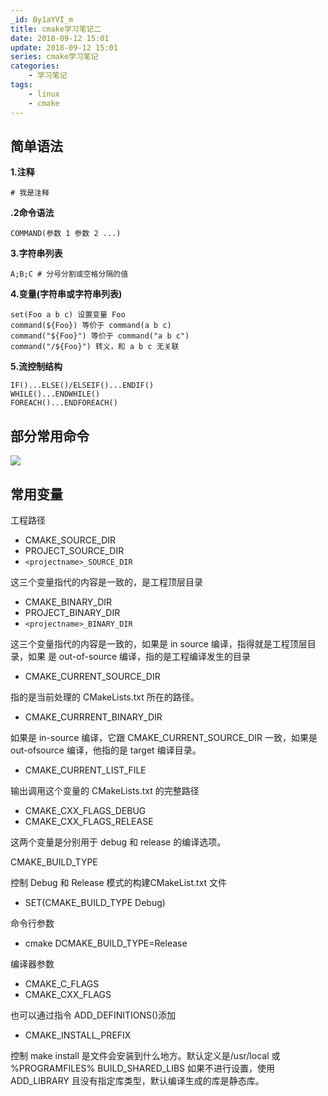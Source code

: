 ```yaml
---
_id: By1aYVI_m
title: cmake学习笔记二
date: 2018-09-12 15:01
update: 2018-09-12 15:01
series: cmake学习笔记
categories:
    - 学习笔记
tags:
    - linux
    - cmake
---
```


## 简单语法

**1.注释**

```
# 我是注释
```
**.2命令语法**

```
COMMAND(参数 1 参数 2 ...)
```
**3.字符串列表**

```
A;B;C # 分号分割或空格分隔的值
```
**4.变量(字符串或字符串列表)**

```
set(Foo a b c) 设置变量 Foo
command(${Foo}) 等价于 command(a b c)
command("${Foo}") 等价于 command("a b c")
command("/${Foo}") 转义，和 a b c 无关联
```

**5.流控制结构**

```
IF()...ELSE()/ELSEIF()...ENDIF()
WHILE()...ENDWHILE()
FOREACH()...ENDFOREACH()
```

## 部分常用命令

![](http://ww1.sinaimg.cn/large/618359cbly1fv6ruscy1ej20o80xwwfz.jpg)

## 常用变量
工程路径

- CMAKE_SOURCE_DIR
- PROJECT_SOURCE_DIR
- `<projectname>_SOURCE_DIR`

这三个变量指代的内容是一致的，是工程顶层目录

- CMAKE_BINARY_DIR
- PROJECT_BINARY_DIR
- `<projectname>_BINARY_DIR`

这三个变量指代的内容是一致的，如果是 in source 编译，指得就是工程顶层目录，如果 是 out-of-source 编译，指的是工程编译发生的目录

- CMAKE_CURRENT_SOURCE_DIR

指的是当前处理的 CMakeLists.txt 所在的路径。

- CMAKE_CURRRENT_BINARY_DIR

如果是 in-source 编译，它跟 CMAKE_CURRENT_SOURCE_DIR 一致，如果是 out-ofsource 编译，他指的是 target 编译目录。

- CMAKE_CURRENT_LIST_FILE

输出调用这个变量的 CMakeLists.txt 的完整路径

 - CMAKE_CXX_FLAGS_DEBUG 
 - CMAKE_CXX_FLAGS_RELEASE

这两个变量是分别用于 debug 和 release 的编译选项。

CMAKE_BUILD_TYPE

控制 Debug 和 Release 模式的构建CMakeList.txt 文件

 - SET(CMAKE_BUILD_TYPE Debug)

命令行参数

 - cmake DCMAKE_BUILD_TYPE=Release

编译器参数

- CMAKE_C_FLAGS
- CMAKE_CXX_FLAGS

也可以通过指令 ADD_DEFINITIONS()添加


 - CMAKE_INSTALL_PREFIX

控制 make install 是文件会安装到什么地方。默认定义是/usr/local 或 %PROGRAMFILES%
BUILD_SHARED_LIBS
如果不进行设置，使用 ADD_LIBRARY 且没有指定库类型，默认编译生成的库是静态库。
